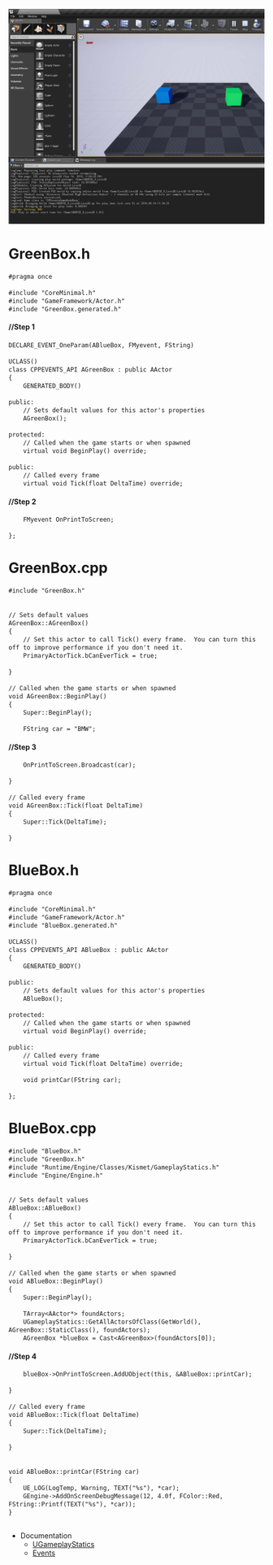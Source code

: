 ![](https://github.com/CesarSerradorCuevas/UE4/blob/master/Events/MD/Event.jpg?raw=true)


# GreenBox.h

```
#pragma once

#include "CoreMinimal.h"
#include "GameFramework/Actor.h"
#include "GreenBox.generated.h"
```
#### //Step 1
```
DECLARE_EVENT_OneParam(ABlueBox, FMyevent, FString)

UCLASS()
class CPPEVENTS_API AGreenBox : public AActor
{
	GENERATED_BODY()
	
public:	
	// Sets default values for this actor's properties
	AGreenBox();

protected:
	// Called when the game starts or when spawned
	virtual void BeginPlay() override;

public:	
	// Called every frame
	virtual void Tick(float DeltaTime) override;
```
#### //Step 2
```
	FMyevent OnPrintToScreen;
	
};

```
# GreenBox.cpp

```
#include "GreenBox.h"


// Sets default values
AGreenBox::AGreenBox()
{
 	// Set this actor to call Tick() every frame.  You can turn this off to improve performance if you don't need it.
	PrimaryActorTick.bCanEverTick = true;

}

// Called when the game starts or when spawned
void AGreenBox::BeginPlay()
{
	Super::BeginPlay();

	FString car = "BMW";
```
#### //Step 3
```
	OnPrintToScreen.Broadcast(car);
	
}

// Called every frame
void AGreenBox::Tick(float DeltaTime)
{
	Super::Tick(DeltaTime);

}
```


# BlueBox.h
```
#pragma once

#include "CoreMinimal.h"
#include "GameFramework/Actor.h"
#include "BlueBox.generated.h"

UCLASS()
class CPPEVENTS_API ABlueBox : public AActor
{
	GENERATED_BODY()
	
public:	
	// Sets default values for this actor's properties
	ABlueBox();

protected:
	// Called when the game starts or when spawned
	virtual void BeginPlay() override;

public:	
	// Called every frame
	virtual void Tick(float DeltaTime) override;

	void printCar(FString car);	
	
};
```

# BlueBox.cpp

```
#include "BlueBox.h"
#include "GreenBox.h"
#include "Runtime/Engine/Classes/Kismet/GameplayStatics.h"
#include "Engine/Engine.h"


// Sets default values
ABlueBox::ABlueBox()
{
 	// Set this actor to call Tick() every frame.  You can turn this off to improve performance if you don't need it.
	PrimaryActorTick.bCanEverTick = true;

}

// Called when the game starts or when spawned
void ABlueBox::BeginPlay()
{
	Super::BeginPlay();

	TArray<AActor*> foundActors;
	UGameplayStatics::GetAllActorsOfClass(GetWorld(), AGreenBox::StaticClass(), foundActors);
	AGreenBox *blueBox = Cast<AGreenBox>(foundActors[0]);
```
#### //Step 4
```
	blueBox->OnPrintToScreen.AddUObject(this, &ABlueBox::printCar);
	
}

// Called every frame
void ABlueBox::Tick(float DeltaTime)
{
	Super::Tick(DeltaTime);

}


void ABlueBox::printCar(FString car)
{
	UE_LOG(LogTemp, Warning, TEXT("%s"), *car);
	GEngine->AddOnScreenDebugMessage(12, 4.0f, FColor::Red, FString::Printf(TEXT("%s"), *car));
}


```

* Documentation
	* [UGameplayStatics](http://api.unrealengine.com/INT/API/Runtime/Engine/Kismet/UGameplayStatics/)
	* [Events](https://docs.unrealengine.com/en-US/Programming/UnrealArchitecture/Delegates/Events)
